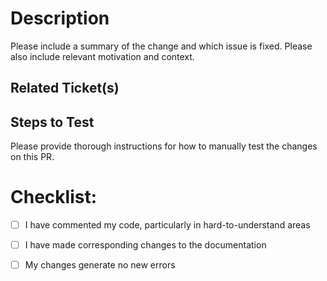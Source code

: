 # Description

Please include a summary of the change and which issue is fixed. Please also include relevant motivation and context.


## Related Ticket(s)


## Steps to Test
Please provide thorough instructions for how to manually test the changes on this PR.


# Checklist:
- [ ] I have commented my code, particularly in hard-to-understand areas
- [ ] I have made corresponding changes to the documentation
- [ ] My changes generate no new errors

